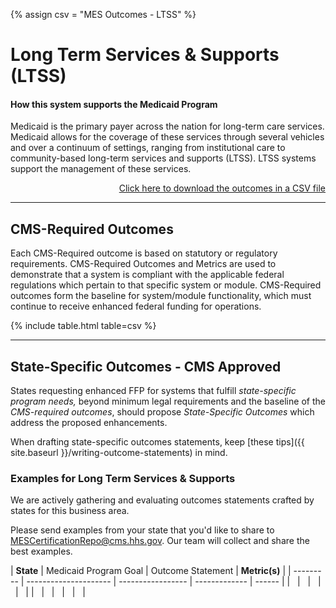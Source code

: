 {% assign csv = "MES Outcomes - LTSS" %}

# Long Term Services & Supports (LTSS)

#### How this system supports the Medicaid Program

Medicaid is the primary payer across the nation for long-term care services. Medicaid allows for the coverage of these services through several vehicles and over a continuum of settings, ranging from institutional care to community-based long-term services and supports (LTSS). LTSS systems support the management of these services.

<div align="right">
  <a href="https://github.com/CMSgov/CMCS-DSG-DSS-Certification/raw/main/_data/{{ csv }}.csv" target="_blank">Click here to download the outcomes in a CSV file</a>  
</div>

---

## CMS-Required Outcomes

Each CMS-Required outcome is based on statutory or regulatory requirements. CMS-Required Outcomes and Metrics are used to demonstrate that a system is compliant with the applicable federal regulations which pertain to that specific system or module. CMS-Required outcomes form the baseline for system/module functionality, which must continue to receive enhanced federal funding for operations.

{% include table.html table=csv %}

---

## State-Specific Outcomes - CMS Approved

States requesting enhanced FFP for systems that fulfill _state-specific program needs,_ beyond minimum legal requirements and the baseline of the _CMS-required outcomes_, should propose _State-Specific Outcomes_ which address the proposed enhancements.

When drafting state-specific outcomes statements, keep [these tips]({{ site.baseurl }}/writing-outcome-statements) in mind.

### Examples for Long Term Services & Supports

We are actively gathering and evaluating outcomes statements crafted by states for this business area.

Please send examples from your state that you'd like to share to <MESCertificationRepo@cms.hhs.gov>. Our team will collect and share the best examples.

| **State** | Medicaid Program Goal | Outcome Statement | **Metric(s)** |
| --------- | --------------------- | ----------------- | ------------- | ------ |
| &nbsp;    | &nbsp;                | &nbsp;            | &nbsp;        | &nbsp; |
| &nbsp;    | &nbsp;                | &nbsp;            | &nbsp;        | &nbsp; |
